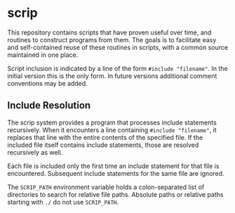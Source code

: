 # scrip

This repository contains scripts that have proven useful over time, and routines to construct programs from them. The goals is to facilitate easy and self-contained reuse of these routines in scripts, with a common source maintained in one place.

Script inclusion is indicated by a line of the form `#include "filename"`. In the initial version this is the only form. In future versions additional comment conventions may be added.

## Include Resolution

The scrip system provides a program that processes include statements recursively. When it encounters a line containing `#include "filename"`, it replaces that line with the entire contents of the specified file. If the included file itself contains include statements, those are resolved recursively as well.

Each file is included only the first time an include statement for that file is encountered. Subsequent include statements for the same file are ignored.

The `SCRIP_PATH` environment variable holds a colon-separated list of directories to search for relative file paths. Absolute paths or relative paths starting with `./` do not use `SCRIP_PATH`.

